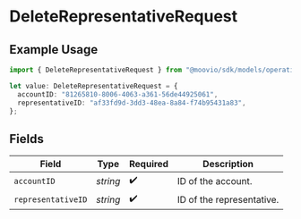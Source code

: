 # DeleteRepresentativeRequest

## Example Usage

```typescript
import { DeleteRepresentativeRequest } from "@moovio/sdk/models/operations";

let value: DeleteRepresentativeRequest = {
  accountID: "81265810-8006-4063-a361-56de44925061",
  representativeID: "af33fd9d-3dd3-48ea-8a84-f74b95431a83",
};
```

## Fields

| Field                     | Type                      | Required                  | Description               |
| ------------------------- | ------------------------- | ------------------------- | ------------------------- |
| `accountID`               | *string*                  | :heavy_check_mark:        | ID of the account.        |
| `representativeID`        | *string*                  | :heavy_check_mark:        | ID of the representative. |